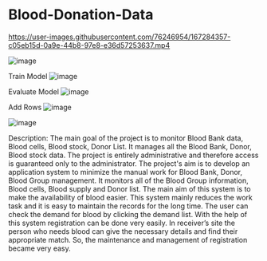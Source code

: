 # Blood-Donation-Data

https://user-images.githubusercontent.com/76246954/167284357-c05eb15d-0a9e-44b8-97e8-e36d57253637.mp4

![image](https://user-images.githubusercontent.com/76246954/167284290-c8328c50-d2af-40d5-b292-4df016d28358.png)

Train Model
![image](https://user-images.githubusercontent.com/76246954/167284310-7a137019-663f-4448-a7e1-c101d9c01f7a.png)

Evaluate Model
![image](https://user-images.githubusercontent.com/76246954/167284319-9421be25-5c9a-4ed1-ad27-46c25e203a2a.png)

Add Rows
![image](https://user-images.githubusercontent.com/76246954/167284336-c84f51a6-d8c3-4d8a-bc80-2b942ecbe665.png)

![image](https://user-images.githubusercontent.com/76246954/167284342-b6e67d7e-b015-4dfe-a6df-9012fac88c6d.png)

Description: 
 The main goal of the project is to monitor Blood Bank data, Blood cells, Blood stock, Donor List. It manages all the Blood Bank, Donor, Blood stock data. The project is entirely administrative and therefore access is guaranteed only to the administrator. The project's aim is to develop an application system to minimize the manual work for Blood Bank, Donor, Blood Group management. It monitors all of the Blood Group information, Blood cells, Blood supply and Donor list. The main aim of this system is to make the availability of blood easier. This system mainly reduces the work task and it is easy to maintain the records for the long time. The user can check the demand for blood by clicking the demand list. With the help of this system registration can be done very easily. In receiver’s site the person who needs blood can give the necessary details and find their appropriate match. So, the maintenance and management of registration became very easy.
